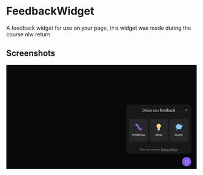 # FeedbackWidget
A feedback widget for use on your page, this widget was made during the course nlw return
## Screenshots

![App Screenshot](/screenshots/feedback.PNG)